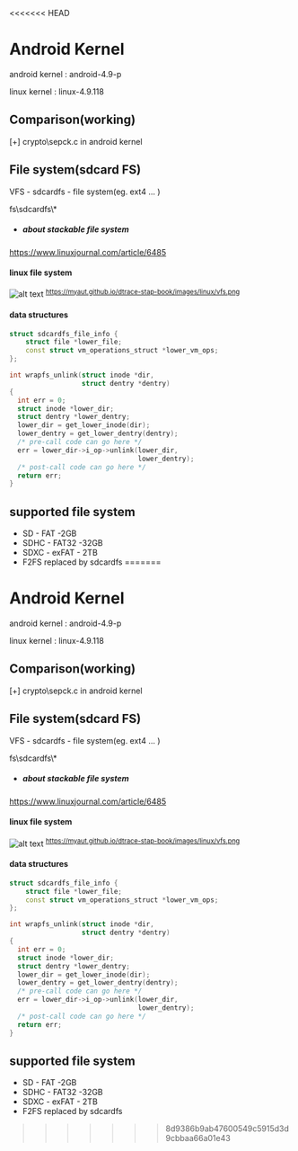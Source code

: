 <<<<<<< HEAD
# Android Kernel

android kernel : android-4.9-p

linux kernel : linux-4.9.118


## Comparison(working)

[+] crypto\\sepck.c in android kernel



## File system(sdcard FS)
VFS - sdcardfs - file system(eg. ext4 ... )

fs\\sdcardfs\\*

- ##### about stackable file system
https://www.linuxjournal.com/article/6485

#### linux file system
![alt text](https://myaut.github.io/dtrace-stap-book/images/linux/vfs.png)
<sup>https://myaut.github.io/dtrace-stap-book/images/linux/vfs.png<sup>

#### data structures
```cpp
struct sdcardfs_file_info {
	struct file *lower_file;
	const struct vm_operations_struct *lower_vm_ops;
};

```

```cpp
int wrapfs_unlink(struct inode *dir,
                  struct dentry *dentry)
{
  int err = 0;
  struct inode *lower_dir;
  struct dentry *lower_dentry;
  lower_dir = get_lower_inode(dir);
  lower_dentry = get_lower_dentry(dentry);
  /* pre-call code can go here */
  err = lower_dir->i_op->unlink(lower_dir,
                                lower_dentry);
  /* post-call code can go here */
  return err;
}
```


## supported file system
- SD - FAT -2GB
- SDHC - FAT32 -32GB
- SDXC - exFAT - 2TB
- F2FS replaced by sdcardfs
=======
# Android Kernel

android kernel : android-4.9-p

linux kernel : linux-4.9.118


## Comparison(working)

[+] crypto\\sepck.c in android kernel



## File system(sdcard FS)
VFS - sdcardfs - file system(eg. ext4 ... )

fs\\sdcardfs\\*

- ##### about stackable file system
https://www.linuxjournal.com/article/6485

#### linux file system
![alt text](https://myaut.github.io/dtrace-stap-book/images/linux/vfs.png)
<sup>https://myaut.github.io/dtrace-stap-book/images/linux/vfs.png<sup>

#### data structures
```cpp
struct sdcardfs_file_info {
	struct file *lower_file;
	const struct vm_operations_struct *lower_vm_ops;
};

```

```cpp
int wrapfs_unlink(struct inode *dir,
                  struct dentry *dentry)
{
  int err = 0;
  struct inode *lower_dir;
  struct dentry *lower_dentry;
  lower_dir = get_lower_inode(dir);
  lower_dentry = get_lower_dentry(dentry);
  /* pre-call code can go here */
  err = lower_dir->i_op->unlink(lower_dir,
                                lower_dentry);
  /* post-call code can go here */
  return err;
}
```


## supported file system
- SD - FAT -2GB
- SDHC - FAT32 -32GB
- SDXC - exFAT - 2TB
- F2FS replaced by sdcardfs
>>>>>>> 8d9386b9ab47600549c5915d3d9cbbaa66a01e43
